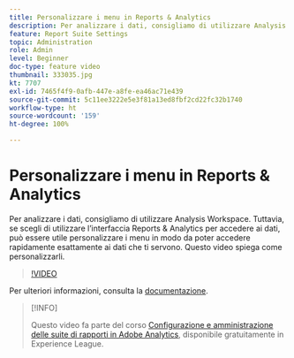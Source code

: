 ```yaml
---
title: Personalizzare i menu in Reports & Analytics
description: Per analizzare i dati, consigliamo di utilizzare Analysis Workspace. Tuttavia, se scegli di utilizzare l’interfaccia Reports & Analytics per accedere ai dati, può essere utile personalizzare i menu in modo da poter accedere rapidamente esattamente ai dati che ti servono. Questo video spiega come personalizzarli.
feature: Report Suite Settings
topic: Administration
role: Admin
level: Beginner
doc-type: feature video
thumbnail: 333035.jpg
kt: 7707
exl-id: 7465f4f9-0afb-447e-a8fe-ea46ac71e439
source-git-commit: 5c11ee3222e5e3f81a13ed8fbf2cd22fc32b1740
workflow-type: ht
source-wordcount: '159'
ht-degree: 100%

---
```


# Personalizzare i menu in Reports &amp; Analytics

Per analizzare i dati, consigliamo di utilizzare Analysis Workspace. Tuttavia, se scegli di utilizzare l’interfaccia Reports &amp; Analytics per accedere ai dati, può essere utile personalizzare i menu in modo da poter accedere rapidamente esattamente ai dati che ti servono. Questo video spiega come personalizzarli.

>[!VIDEO](https://video.tv.adobe.com/v/333035/?quality=12&learn=on)

Per ulteriori informazioni, consulta la [documentazione](https://experienceleague.adobe.com/docs/analytics/admin/admin-tools/customize-menus.html?lang=it).

>[!INFO]
>
> Questo video fa parte del corso [Configurazione e amministrazione delle suite di rapporti in Adobe Analytics](https://experienceleague.adobe.com/?recommended=Analytics-A-1-2021.1.administration&amp;lang=it), disponibile gratuitamente in Experience League.